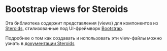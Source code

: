 
# Bootstrap views for Steroids

Эта библиотека содержит представления (views) для компонентов из [Steroids](https://github.com/steroids/react/),
стилизованные под UI-фреймворк [Bootstrap](https://getbootstrap.com/).

Подробнее о том как создавать и использовать эти view-файлы можно узнать в [документации Steroids](https://github.com/steroids/react/blob/master/docs/index.md)